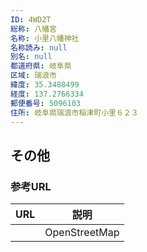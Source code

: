 ```yaml
---
ID: 4WD2T
総称: 八幡宮
名称: 小里八幡神社
名称読み: null
別名: null
都道府県: 岐阜県
区域: 瑞浪市
緯度: 35.3488499
経度: 137.2766334
郵便番号: 5096103
住所: 岐阜県瑞浪市稲津町小里６２３
---
```


## その他

### 参考URL

| URL | 説明          |
| --- | ------------- |
|     | OpenStreetMap |
